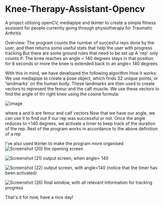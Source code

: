 # Knee-Therapy-Assistant-Opencv
A project utilising openCV, mediapipe and tkinter to create a simple fitness assistant for people currently going through physiotherapy for Traumatic Arthritis

Overview:
The program counts the number of succesful reps done by the user, and then returns some useful stats that help the user with progress tracking
But there are some ground rules that need to be set up
A 'rep' only counts if:
  The knee reaches an angle < 140 degrees
  stays in that position for 8 seconds or more
  the knee is extended back to an angle> 140 degrees
  
With this in mind, we have developed the following algorithm
How it works:
We use mediapipe to create a pose object, which finds 32 unique points, or 'landmarks' on the human body. These landmarks are then used to create vectors to represent the femur and the calf muscle.
We use these vectors to find the angle of thr right knee using the cosine formula:

![image](https://user-images.githubusercontent.com/99831413/163581437-43b55ee3-b38e-44da-905c-5bfaaa0f4533.png)

where a and b are femur and calf vectors
Now that we have our angle, we can use it to find out if our rep was successful or not.
Once the angle reduces to <140 degrees, we activate a timer to keep track of the duration of the rep.
Rest of the program works in accordance to the above definition of a rep

I've also used tkinter to make the program more organised 
![Screenshot (20)](https://user-images.githubusercontent.com/99831413/163581893-f4ce1451-b019-4789-be3e-392447ab7c64.png)
the opening screen

![Screenshot (21)](https://user-images.githubusercontent.com/99831413/163582468-75e0a9ac-59a5-4c04-90fa-3e2a3f1d69f0.png)
output screen, when angle> 140

![Screenshot (22)](https://user-images.githubusercontent.com/99831413/163582603-bb4a45f9-af24-49f0-b7e4-4987b724699e.png)
output screen, with angle<140 (notice that the timer has been activated)

![Screenshot (26)](https://user-images.githubusercontent.com/99831413/163585587-9a59ceaa-98dc-4a70-b0f6-07471e8f19ce.png)
final window, with all relevant information for tracking progress


That's it for now, have a nice day!
